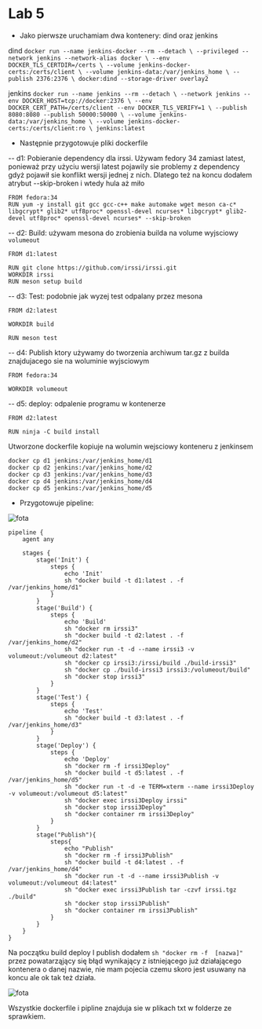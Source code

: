 # Lab 5

- Jako pierwsze uruchamiam dwa kontenery: dind oraz jenkins

dind
```docker run --name jenkins-docker --rm --detach \ --privileged --network jenkins --network-alias docker \ --env DOCKER_TLS_CERTDIR=/certs \ --volume jenkins-docker-certs:/certs/client \ --volume jenkins-data:/var/jenkins_home \ --publish 2376:2376 \ docker:dind --storage-driver overlay2```

jenkins
```docker run --name jenkins --rm --detach \ --network jenkins --env DOCKER_HOST=tcp://docker:2376 \ --env DOCKER_CERT_PATH=/certs/client --env DOCKER_TLS_VERIFY=1 \ --publish 8080:8080 --publish 50000:50000 \ --volume jenkins-data:/var/jenkins_home \ --volume jenkins-docker-certs:/certs/client:ro \ jenkins:latest```

- Następnie przygotowuje pliki dockerfile

-- d1: Pobieranie dependency dla irssi. Używam fedory 34 zamiast latest, ponieważ przy użyciu wersji latest pojawily sie problemy z dependency gdyż pojawił sie konflikt wersji jednej z nich. Dlatego też na koncu dodałem atrybut --skip-broken i wtedy hula aż miło
```
FROM fedora:34
RUN yum -y install git gcc gcc-c++ make automake wget meson ca-c* libgcrypt* glib2* utf8proc* openssl-devel ncurses* libgcrypt* glib2-devel utf8proc* openssl-devel ncurses* --skip-broken
```
-- d2: Build: używam mesona do zrobienia builda na volume wyjsciowy `volumeout`
```
FROM d1:latest

RUN git clone https://github.com/irssi/irssi.git
WORKDIR irssi
RUN meson setup build
```
-- d3: Test: podobnie jak wyzej test odpalany przez mesona
```
FROM d2:latest

WORKDIR build

RUN meson test
```
-- d4: Publish ktory używamy do tworzenia archiwum tar.gz z builda znajdujacego sie na woluminie wyjsciowym
```
FROM fedora:34

WORKDIR volumeout
```
-- d5: deploy: odpalenie programu w kontenerze
```
FROM d2:latest

RUN ninja -C build install
```

Utworzone dockerfile kopiuje na wolumin wejsciowy konteneru z jenkinsem
```
docker cp d1 jenkins:/var/jenkins_home/d1
docker cp d2 jenkins:/var/jenkins_home/d2
docker cp d3 jenkins:/var/jenkins_home/d3
docker cp d4 jenkins:/var/jenkins_home/d4
docker cp d5 jenkins:/var/jenkins_home/d5
```

- Przygotowuje pipeline:

![fota](pipeline.png)


```
pipeline {
    agent any

    stages {
        stage('Init') {
            steps {
                echo 'Init'
                sh "docker build -t d1:latest . -f /var/jenkins_home/d1"
            }
        }
        stage('Build') {
            steps {
                echo 'Build'
                sh "docker rm irssi3"
                sh "docker build -t d2:latest . -f /var/jenkins_home/d2"
                sh "docker run -t -d --name irssi3 -v volumeout:/volumeout d2:latest"
                sh "docker cp irssi3:/irssi/build ./build-irssi3"
                sh "docker cp ./build-irssi3 irssi3:/volumeout/build"
                sh "docker stop irssi3"
            }
        }
        stage('Test') {
            steps {
                echo 'Test'
                sh "docker build -t d3:latest . -f /var/jenkins_home/d3"
            }
        }
        stage('Deploy') {
            steps {
                echo 'Deploy'
                sh "docker rm -f irssi3Deploy"
                sh "docker build -t d5:latest . -f /var/jenkins_home/d5"
                sh "docker run -t -d -e TERM=xterm --name irssi3Deploy -v volumeout:/volumeout d5:latest"
                sh "docker exec irssi3Deploy irssi"
                sh "docker stop irssi3Deploy"
                sh "docker container rm irssi3Deploy"
            }
        }
        stage("Publish"){
            steps{
                echo "Publish"
                sh "docker rm -f irssi3Publish"
                sh "docker build -t d4:latest . -f /var/jenkins_home/d4"
                sh "docker run -t -d --name irssi3Publish -v volumeout:/volumeout d4:latest"
                sh "docker exec irssi3Publish tar -czvf irssi.tgz ./build"
                sh "docker stop irssi3Publish"
                sh "docker container rm irssi3Publish"
            }
        }
    }
}
```
Na początku build deploy I publish dodałem `sh "docker rm -f  [nazwa]"` przez powatarząjący się błąd wynikający z istniejącego już działającego kontenera o danej nazwie, nie mam pojecia czemu skoro jest usuwany na koncu ale ok tak też działa.

![fota](git.png)

Wszystkie dockerfile i pipline znajduja sie w plikach txt w folderze ze sprawkiem.
